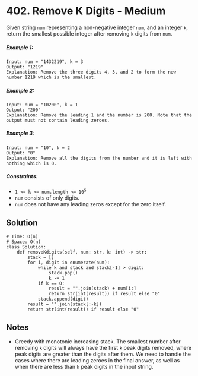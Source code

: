 # 402. Remove K Digits - Medium

Given string `num` representing a non-negative integer `num`, and an integer `k`, return the smallest possible integer after removing `k` digits from `num`.

##### Example 1:

```
Input: num = "1432219", k = 3
Output: "1219"
Explanation: Remove the three digits 4, 3, and 2 to form the new number 1219 which is the smallest.
```

##### Example 2:

```
Input: num = "10200", k = 1
Output: "200"
Explanation: Remove the leading 1 and the number is 200. Note that the output must not contain leading zeroes.
```

##### Example 3:

```
Input: num = "10", k = 2
Output: "0"
Explanation: Remove all the digits from the number and it is left with nothing which is 0.
```

##### Constraints:

- <code>1 <= k <= num.length <= 10<sup>5</sup></code>
- `num` consists of only digits.
- `num` does not have any leading zeros except for the zero itself.

## Solution

```
# Time: O(n)
# Space: O(n)
class Solution:
    def removeKdigits(self, num: str, k: int) -> str:
        stack = []
        for i, digit in enumerate(num):
            while k and stack and stack[-1] > digit:
                stack.pop()
                k -= 1
            if k == 0:
                result = "".join(stack) + num[i:]
                return str(int(result)) if result else "0"
            stack.append(digit)
        result = "".join(stack[:-k])
        return str(int(result)) if result else "0"
```

## Notes
- Greedy with monotonic increasing stack. The smallest number after removing `k` digits will always have the first `k` peak digits removed, where peak digits are greater than the digits after them. We need to handle the cases where there are leading zeroes in the final answer, as well as when there are less than `k` peak digits in the input string.